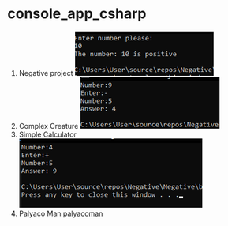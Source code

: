# console_app_csharp

1. Negative project ![Negative project](positive.png)
2. Complex Creature  ![Complex Creature](answer.png)
3. Simple Calculator ![Simple Calculator](simple_calculator.png)
4. Palyaco Man [palyacoman](palyacoman.png)

